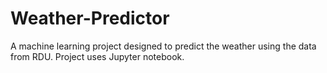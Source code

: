 # Weather-Predictor
A machine learning project designed to predict the weather using the data from RDU. Project uses Jupyter notebook.
